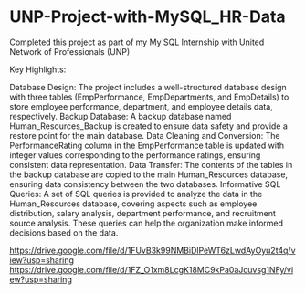 # UNP-Project-with-MySQL_HR-Data
Completed this project as part of my My SQL Internship with United Network of Professionals (UNP)

Key Highlights:

Database Design: The project includes a well-structured database design with three tables (EmpPerformance, EmpDepartments, and EmpDetails) to store employee performance, department, and employee details data, respectively.
Backup Database: A backup database named Human_Resources_Backup is created to ensure data safety and provide a restore point for the main database.
Data Cleaning and Conversion: The PerformanceRating column in the EmpPerformance table is updated with integer values corresponding to the performance ratings, ensuring consistent data representation.
Data Transfer: The contents of the tables in the backup database are copied to the main Human_Resources database, ensuring data consistency between the two databases.
Informative SQL Queries: A set of SQL queries is provided to analyze the data in the Human_Resources database, covering aspects such as employee distribution, salary analysis, department performance, and recruitment source analysis. These queries can help the organization make informed decisions based on the data.


https://drive.google.com/file/d/1FUvB3k99NMBiDlPeWT6zLwdAyOyu2t4q/view?usp=sharing
https://drive.google.com/file/d/1FZ_O1xm8LcgK18MC9kPa0aJcuvsg1NFy/view?usp=sharing
